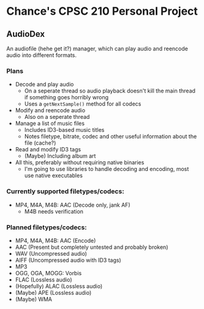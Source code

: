 # Chance's CPSC 210 Personal Project

## AudioDex
An audiofile (hehe get it?) manager, which can play audio and reencode audio into different formats.

### Plans
- Decode and play audio
  - On a seperate thread so audio playback doesn't kill the main thread if something goes horribly wrong
  - Uses a `getNextSample()` method for all codecs
- Modify and reencode audio
  - Also on a seperate thread
- Manage a list of music files
  - Includes ID3-based music titles
  - Notes filetype, bitrate, codec and other useful information about the file (cache?)
- Read and modify ID3 tags
  - (Maybe) Including album art
- All this, preferably without requiring native binaries
  - I'm going to use libraries to handle decoding and encoding, most use native executables
  
### Currently supported filetypes/codecs:
- MP4, M4A, M4B: AAC (Decode only, jank AF)
  - M4B needs verification

### Planned filetypes/codecs:
- MP4, M4A, M4B: AAC (Encode)
- AAC (Present but completely untested and probably broken)
- WAV (Uncompressed audio)
- AIFF (Uncompressed audio with ID3 tags)
- MP3
- OGG, OGA, MOGG: Vorbis
- FLAC (Lossless audio)
- (Hopefully) ALAC (Lossless audio)
- (Maybe) APE (Lossless audio)
- (Maybe) WMA
